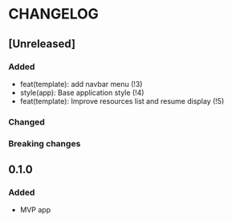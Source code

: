 # CHANGELOG

## [Unreleased]

### Added

- feat(template): add navbar menu (!3)
- style(app): Base application style (!4)
- feat(template): Improve resources list and resume display (!5)

### Changed

### Breaking changes


## 0.1.0

### Added

- MVP app
